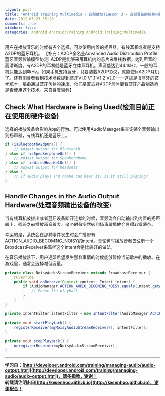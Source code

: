 ```yaml
---
layout: post
title: "Android Training Multimedia - 音频播放(Lesson 3 - 音频设备的相关问题)"
date: 2012-03-23 15:28
comments: true
sidebar: false
categories: Android Android:Training Android:Training:Multimedia
---
```


用户在播放音乐的时候有多个选择，可以使用内置的扬声器，有线耳机或者是支持A2DP的蓝牙耳机。
【补充：A2DP全名是Advanced Audio Distribution Profile 蓝牙音频传输模型协定! A2DP是能够采用耳机内的芯片来堆栈数据，达到声音的高清晰度。有A2DP的耳机就是蓝牙立体声耳机。声音能达到44.1kHz，一般的耳机只能达到8kHz。如果手机支持蓝牙，只要装载A2DP协议，就能使用A2DP耳机了。还有消费者看到技术参数提到蓝牙V1.0 V1.1 V1.2 V2.0——这些是指蓝牙的技术版本，是指通过蓝牙传输的速度，他们是否支持A2DP具体要看蓝牙产品制造商是否使用这个技术。来自[百度百科](http://baike.baidu.com/view/551149.htm)】

<!-- more -->

## Check What Hardware is Being Used(检测目前正在使用的硬件设备)
选择的播放设备会影响App的行为。可以使用AudioManager来查询某个音频输出到扬声器，有线耳机还是蓝牙上。
```java
if (isBluetoothA2dpOn()) {  
    // Adjust output for Bluetooth.  
} else if (isSpeakerphoneOn()) {  
    // Adjust output for Speakerphone.  
} else if (isWiredHeadsetOn()) {  
    // Adjust output for headsets  
} else {   
    // If audio plays and noone can hear it, is it still playing?  
}  
```

## Handle Changes in the Audio Output Hardware(处理音频输出设备的改变)
当有线耳机被拔出或者蓝牙设备断开连接的时候，音频流会自动输出到内置的扬声器上。假设之前播放声音很大，这个时候突然转到扬声器播放会显得非常嘈杂。

幸运的是，系统会在那种事件发生时会广播带有ACTION_AUDIO_BECOMING_NOISY的intent。无论何时播放音频去注册一个BroadcastReceiver来监听这个intent会是比较好的做法。

在音乐播放器下，用户通常希望发生那样事情的时候能够暂停当前歌曲的播放。在游戏里，通常会选择减低音量。
```java
private class NoisyAudioStreamReceiver extends BroadcastReceiver {  
    @Override  
    public void onReceive(Context context, Intent intent) {  
        if (AudioManager.ACTION_AUDIO_BECOMING_NOISY.equals(intent.getAction())) {  
            // Pause the playback  
        }  
    }  
}  
  
private IntentFilter intentFilter = new IntentFilter(AudioManager.ACTION_AUDIO_BECOMING_NOISY);  
  
private void startPlayback() {  
    registerReceiver(myNoisyAudioStreamReceiver(), intentFilter);  
}  
  
private void stopPlayback() {  
    unregisterReceiver(myNoisyAudioStreamReceiver);  
}  
```

***
**学习自：[http://developer.android.com/training/managing-audio/audio-output.html](http://developer.android.com/training/managing-audio/audio-output.html)，请多指教，谢谢！**  
**转载请注明出自[http://kesenhoo.github.io](http://kesenhoo.github.io)，谢谢配合！**

